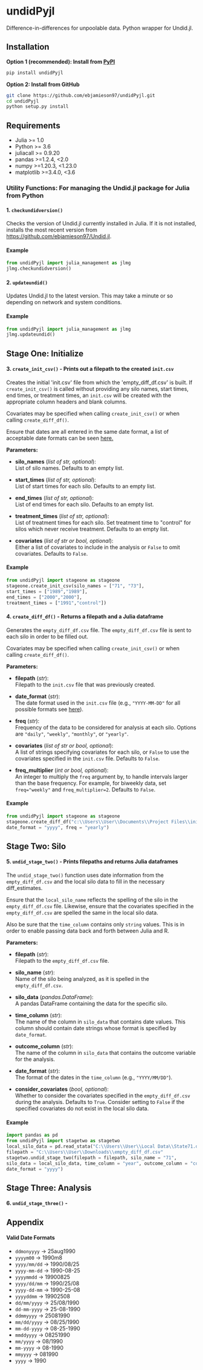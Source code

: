 # undidPyjl
Difference-in-differences for unpoolable data. Python wrapper for Undid.jl.

## Installation
**Option 1 (recommended): Install from [PyPI](https://pypi.org/project/undidPyjl/)**
```bash
pip install undidPyjl
```

**Option 2: Install from GitHub**
```bash
git clone https://github.com/ebjamieson97/undidPyjl.git
cd undidPyjl
python setup.py install
```

## Requirements
- Julia >= 1.0
- Python >= 3.6
- juliacall >= 0.9.20
- pandas >=1.2.4, <2.0
- numpy >=1.20.3, <1.23.0
- matplotlib >=3.4.0, <3.6

### Utility Functions: For managing the Undid.jl package for Julia from Python

#### 1. `checkundidversion()`
Checks the version of Undid.jl currently installed in Julia. If it is not installed, installs the most recent version from https://github.com/ebjamieson97/Undid.jl.

#### Example
```python
from undidPyjl import julia_management as jlmg
jlmg.checkundidversion()
```

#### 2. `updateundid()`
Updates Undid.jl to the latest version. This may take a minute or so depending on network and system conditions.

#### Example 
```python
from undidPyjl import julia_management as jlmg
jlmg.updateundid()
```

## Stage One: Initialize

#### 3. `create_init_csv()` - Prints out a filepath to the created `init.csv`
Creates the initial 'init.csv' file from which the 'empty_diff_df.csv' is built. If `create_init_csv()` is called without providing any silo names, start times, end times, or treatment times, an `init.csv` will be created with the appropriate column headers and blank columns. 

Covariates may be specified when calling `create_init_csv()` or when calling `create_diff_df()`.

Ensure that dates are all entered in the same date format, a list of acceptable date formats can be seen [here.](#valid-date-formats)

**Parameters:**

- **silo_names** (*list of str, optional*):  
  List of silo names. Defaults to an empty list.
  
- **start_times** (*list of str, optional*):  
  List of start times for each silo. Defaults to an empty list.

- **end_times** (*list of str, optional*):  
  List of end times for each silo. Defaults to an empty list.

- **treatment_times** (*list of str, optional*):  
  List of treatment times for each silo. Set treatment time to "control" for silos which never receive treatment. Defaults to an empty list.

- **covariates** (*list of str or bool, optional*):  
  Either a list of covariates to include in the analysis or `False` to omit covariates. Defaults to `False`.

#### Example
```python
from undidPyjl import stageone as stageone
stageone.create_init_csv(silo_names = ["71", "73"], 
start_times = ["1989","1989"],
end_times = ["2000","2000"], 
treatment_times = ["1991","control"])
```

#### 4. `create_diff_df()` - Returns a filepath and a Julia dataframe
Generates the `empty_diff_df.csv` file. The `empty_diff_df.csv` file is sent to each silo in order to be filled out.

Covariates may be specified when calling `create_init_csv()` or when calling `create_diff_df()`.

**Parameters:**

- **filepath** (*str*):  
  Filepath to the `init.csv` file that was previously created.

- **date_format** (*str*):  
  The date format used in the `init.csv` file (e.g., `"YYYY-MM-DD"` for all possible formats see [here](#valid-date-formats)).

- **freq** (*str*):  
  Frequency of the data to be considered for analysis at each silo. Options are `"daily"`, `"weekly"`, `"monthly"`, or `"yearly"`.

- **covariates** (*list of str or bool, optional*):  
  A list of strings specifying covariates for each silo, or `False` to use the covariates specified in the `init.csv` file. Defaults to `False`.

- **freq_multiplier** (*int or bool, optional*):  
  An integer to multiply the `freq` argument by, to handle intervals larger than the base frequency. For example, for biweekly data, set `freq="weekly"` and `freq_multiplier=2`. Defaults to `False`.

#### Example 
```python
from undidPyjl import stageone as stageone
stageone.create_diff_df("c:\\Users\\User\\Documents\\Project Files\\init.csv",
date_format = "yyyy", freq = "yearly")
```

## Stage Two: Silo

#### 5. `undid_stage_two()` - Prints filepaths and returns Julia dataframes
The `undid_stage_two()` function uses date information from the `empty_diff_df.csv` and the local silo data to fill in the necessary diff_estimates.

Ensure that the `local_silo_name` reflects the spelling of the silo in the `empty_diff_df.csv` file. Likewise, ensure that the covariates specified in the `empty_diff_df.csv` are spelled the same in the local silo data.

Also be sure that the `time_column` contains only `string` values. This is in order to enable passing data back and forth between Julia and R. 

**Parameters:**

- **filepath** (*str*):  
  Filepath to the `empty_diff_df.csv` file.

- **silo_name** (*str*):  
  Name of the silo being analyzed, as it is spelled in the `empty_diff_df.csv`.

- **silo_data** (*pandas.DataFrame*):  
  A pandas DataFrame containing the data for the specific silo.

- **time_column** (*str*):  
  The name of the column in `silo_data` that contains date values. This column should contain date strings whose format is specified by `date_format`.

- **outcome_column** (*str*):  
  The name of the column in `silo_data` that contains the outcome variable for the analysis.

- **date_format** (*str*):  
  The format of the dates in the `time_column` (e.g., `"YYYY/MM/DD"`).

- **consider_covariates** (*bool, optional*):  
  Whether to consider the covariates specified in the `empty_diff_df.csv` during the analysis. Defaults to `True`. Consider setting to `False` if the specified covariates do not exist in the local silo data.

#### Example
```python
import pandas as pd
from undidPyjl import stagetwo as stagetwo
local_silo_data = pd.read_stata("C:\\Users\\User\\Local Data\\State71.dta")
filepath = "C:\\Users\\User\\Downloads\\empty_diff_df.csv"
stagetwo.undid_stage_two(filepath = filepath, silo_name = "71",
silo_data = local_silo_data, time_column = "year", outcome_column = "coll",
date_format = "yyyy") 
```

## Stage Three: Analysis

#### 6. `undid_stage_three()` - 

## Appendix

#### Valid Date Formats
- `ddmonyyyy` → 25aug1990
- `yyyym00` → 1990m8
- `yyyy/mm/dd` → 1990/08/25
- `yyyy-mm-dd` → 1990-08-25
- `yyyymmdd` → 19900825
- `yyyy/dd/mm` → 1990/25/08
- `yyyy-dd-mm` → 1990-25-08
- `yyyyddmm` → 19902508
- `dd/mm/yyyy` → 25/08/1990
- `dd-mm-yyyy` → 25-08-1990
- `ddmmyyyy` → 25081990
- `mm/dd/yyyy` → 08/25/1990
- `mm-dd-yyyy` → 08-25-1990
- `mmddyyyy` → 08251990
- `mm/yyyy` → 08/1990
- `mm-yyyy` → 08-1990
- `mmyyyy` → 081990
- `yyyy` → 1990

